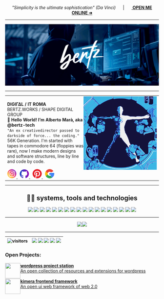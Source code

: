 <div align="center">

_"Simplicity is the ultimate sophistication" (Da Vinci)_&nbsp;&nbsp;&nbsp;&nbsp;&nbsp;&nbsp;|&nbsp;&nbsp;&nbsp;&nbsp;&nbsp;&nbsp;**[ OPEN ME ONLINE ➜ ](https://bertz.tech/)**

<hr>
  
<img alt="bertz works tech hub" src="./resources/bertz.logo-banner.gif" />

<hr>

<table><tr><td>
  <img alt="bertz works tech hub" align="right" width="240" src="https://github.com/bertz-tech/bertz-tech/blob/master/resources/cyber.gif?raw=true" />
<br>
<div>
<b>DIGIΓΔL / IT ROMA</b><br>BERTZ.WORKS / SHAPE DIGITAL GROUP<b><br>
👋 Hello World! I’m Alberto Marà, aka @bertz-tech </b>
<br>
  <code>"An ex creativedirector passed to darkside of force... the coding."</code>
<br>
56K Generation. I'm started with tapes in commodore 64 (floppies was rare), now I  make modern designs and software structures, line by line and code by code.<br>
<div>
<br>
<a align="center" href="https://www.instagram.com/bertz.tech/">
  <img alt="Bertz Alberto Marà isntagram" width="30px" src="./resources/instagram.png" />
</a>
&nbsp;
<a align="center" target="_blank" href="https://github.com/bertz-tech/" disabled>
  <img alt="Bertz Alberto Marà news" width="30px" src="./resources/github.png" />
</a>
<!--
&nbsp;
<a align="center" target="_blank" href="https://it.linkedin.com/in/amara-linked?trk=people-guest_people_search-card">
  <img alt="Bertz Allberto Marà linkedin" width="30px" src="./resources/linkedin.png" />
</a>
&nbsp;
<a align="center" target="_blank" href="https://open.spotify.com/user/11175267789?si=74cd3883240641c6">
  <img alt="Bertz Alberto Marà spotify" width="30px" src="./resources/spotify.png" />
</a>
-->
&nbsp;
<a align="center" target="_blank" href="https://www.pinterest.it/bertz_pins">
  <img alt="Bertz Alberto Marà spotify" width="30px" src="./resources/pinterest.png" />
</a>
&nbsp;
<a align="center" target="_blank" href="https://bertz.tech/">
  <img alt="Bertz Alberto Marà google" width="30px" src="./resources/google.png" />
</a>
</div>
</div>
</td></tr></table>
  

<hr align="center">
  
## <b>🚀🧠 systems, tools and technologies</b>

![](https://img.shields.io/badge/OS-Debian-informational?style=flat-square&logo=debian&logoColor=white&color=aqua)
![](https://img.shields.io/badge/OS-Windows-informational?style=flat-square&logo=Windows&logoColor=white&color=aqua)
![](https://img.shields.io/badge/Shell-Bash-informational?style=flat-square&logo=gnu-bash&logoColor=white&color=aqua)
![](https://img.shields.io/badge/Cmd-Terminal-informational?style=flat-square&logo=Windows-Terminal&logoColor=white&color=aqua)
![](https://img.shields.io/badge/Code-JavaScript-informational?style=flat-square&logo=javascript&logoColor=white&color=aqua)
![](https://img.shields.io/badge/Code-Php-informational?style=flat-square&logo=Php&logoColor=white&color=aqua)
![](https://img.shields.io/badge/Code-CSharp-informational?style=flat-square&logo=CSharp&logoColor=white&color=aqua)
![](https://img.shields.io/badge/Node-Js-informational?style=flat-square&logo=Node.js&logoColor=white&color=aqua)
![](https://img.shields.io/badge/Mongo-DB-informational?style=flat-square&logo=MongoDb&logoColor=white&color=aqua)
![](https://img.shields.io/badge/Compiler-PWA-informational?style=flat-square&logo=PWA&logoColor=white&color=aqua)
![](https://img.shields.io/badge/Engine-Unity-informational?style=flat-square&logo=Unity&logoColor=white&color=aqua)
![](https://img.shields.io/badge/Engine-Cordova-informational?style=flat-square&logo=Apache-Cordova&logoColor=white&color=aqua)
![](https://img.shields.io/badge/Semantic-Web-informational?style=flat-square&logo=Semantic-Web&logoColor=white&color=aqua)
![](https://img.shields.io/badge/Tool-VScode-informational?style=flat-square&logo=visualstudiocode&logoColor=white&color=aqua)
![](https://img.shields.io/badge/Tool-Figma-informational?style=flat-square&logo=Figma&logoColor=white&color=aqua)
![](https://img.shields.io/badge/Tool-Adobe-informational?style=flat-square&logo=Adobe&logoColor=white&color=aqua)
![](https://img.shields.io/badge/Tool-Wamp-informational?style=flat-square&logo=Wattpad&logoColor=white&color=aqua)
![](https://img.shields.io/badge/Tool-Blender-informational?style=flat-square&logo=Blender&logoColor=white&color=aqua)

<hr>

<img height="140px" src="https://github-readme-stats.vercel.app/api?username=bertz-tech&hide_border=false&show_icons=true&include_all_commits=true&count_private=true&layout=compact&langs_count=7&text_color=dimgray&title_color=cyan&icon_color=aqua&bg_color=WhiteSmoke"/><img height="140px" src="https://github-readme-stats.vercel.app/api/top-langs/?username=Bertz-tech&langs_count=7&custom_title=Runtime&nbsp;Stats&hide_border=false&titletext_color=dimgray&title_color=cyan&icon_color=aqua&bg_color=WhiteSmok"/>

<hr>

| ![visitors](https://visitor-badge.glitch.me/badge?style=flat-square&page_id=bertz-tech&left_color=black&right_color=aqua)|![](https://img.shields.io/badge/_-Development-informational?style=flat&logo=Sharp&logoColor=white&color=gray)&nbsp;![](https://img.shields.io/badge/_-Programming-informational?style=flat&logo=Sharp&logoColor=white&color=gray)&nbsp;![](https://img.shields.io/badge/_-Business-informational?style=flat&logo=Sharp&logoColor=white&color=gray)&nbsp;![](https://img.shields.io/badge/_-Design-informational?style=flat&logo=Sharp&logoColor=white&color=gray) ![](https://img.shields.io/badge/#-UiUXD-informational?style=flat&color=gray)| 
|:---:|:---:|


</div>

### Open Projects:
<a href="https://github.com/wordpress-projects-station" target="_blank">
    <img src="https://avatars.githubusercontent.com/u/99553034?s=200&v=4" size="50" height="50" width="50" align="left">
    <b>wordpress project station</b><br>
    An open collection of resources and extensions for wordpress
</a><br><br>
<a href="https://github.com/ShapeGroup/kimera-frontend-framework" target="_blank">
    <img src="https://user-images.githubusercontent.com/92259138/153724707-18a7c837-0840-4e21-b7d7-48caa7dd62b1.png" size="50" height="50" width="50" align="left">
    <b>kimera frontend framework</b><br>
    An open ui web framework of web 2.0 
</a>



<!--
info:
💬
find emoji:  https://emojipedia.org/emoji/
find me on google: https://www.google.com/search?client=firefox-b-d&q=addme+to+search
How to badge: https://shields.io/category/build
All icons: https://simpleicons.org/
custom stats:
  on https://github.com/anuraghazra/github-readme-stats +++ &hide=html&hide_border=false&card_width=320&layout=compact&text_color=dimgray&title_color=cyan&icon_color=aqua&bg_color=WhiteSmok
  [![bertz's stats](https://github-readme-stats.vercel.app/api/wakatime?username=ebfeebe0-ae51-4c38-8521-9b0bf9402c6e)](https://github.com/bertz-tech/github-readme-stats)
  src="https://github-readme-stats.vercel.app/api/wakatime?username=ebfeebe0-ae51-4c38-8521-9b0bf9402c6e&langs_count=7&custom_title=Runtime&nbsp;Stats&hide_border=false&titletext_color=dimgray&title_color=cyan&icon_color=aqua&bg_color=WhiteSmok"

![](https://img.shields.io/badge/OS-Apple-informational?style=flat-square&logo=Apple&logoColor=white&color=aqua)

https://bertz-tech.github.io/
https://bertz.tech/


-->
